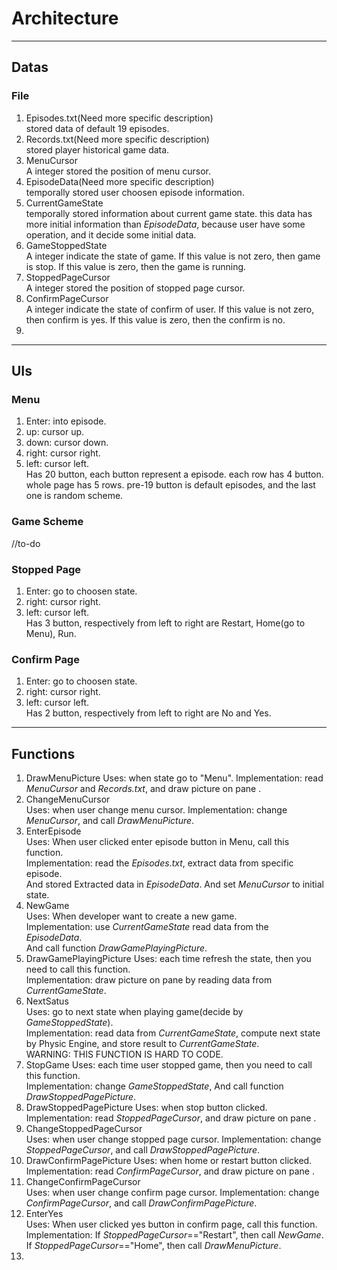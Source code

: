 # Architecture
---
## Datas
### File
1. Episodes.txt(Need more specific description)  
stored data of default 19 episodes.
2. Records.txt(Need more specific description)  
stored player historical game data.
3. MenuCursor  
A integer stored the position of menu cursor.
4. EpisodeData(Need more specific description)  
temporally stored user choosen episode information.
5. CurrentGameState  
temporally stored information about current game state.
this data has more initial information than _EpisodeData_, because user have some operation, and it decide some initial data.
6. GameStoppedState  
A integer indicate the state of game. If this value is not zero, then game is stop. If this value is zero, then the game is running.  
7. StoppedPageCursor  
A integer stored the position of stopped page cursor.
8. ConfirmPageCursor  
A integer indicate the state of confirm of user. If this value is not zero, then confirm is yes. If this value is zero, then the confirm is no.  
9.  
---
## UIs
### Menu
1. Enter: into episode.
2. up:  cursor up.
3. down: cursor down.
4. right: cursor right.
5. left: cursor left.  
Has 20 button, each button represent a episode.
each row has 4 button.
whole page has 5 rows.
pre-19 button is default episodes, and the last one is random scheme.

### Game Scheme
//to-do
### Stopped Page
1. Enter: go to choosen state.
2. right: cursor right.
3. left: cursor left.  
Has 3 button, respectively from left to right are Restart, Home(go to Menu), Run. 

### Confirm Page
1. Enter: go to choosen state.
2. right: cursor right.
3. left: cursor left.  
Has 2 button, respectively from left to right are No and Yes.  
---
## Functions
1. DrawMenuPicture
Uses: when state go to "Menu".
Implementation: read _MenuCursor_ and _Records.txt_, and draw picture on pane .  
2. ChangeMenuCursor  
Uses: when user change menu cursor.
Implementation: change _MenuCursor_, and call _DrawMenuPicture_.  
3. EnterEpisode  
Uses: When user clicked enter episode button in Menu, call this function.  
Implementation: read the _Episodes.txt_, extract data from specific episode.  
And stored Extracted data in _EpisodeData_. And set _MenuCursor_ to initial state.  
4. NewGame  
Uses: When developer want to create a new game.  
Implementation: use _CurrentGameState_ read data from the _EpisodeData_.  
And call function _DrawGamePlayingPicture_.  
5. DrawGamePlayingPicture
Uses: each time refresh the state, then you need to call this function.  
Implementation: draw picture on pane by reading data from _CurrentGameState_.
6. NextSatus  
Uses: go to next state when playing game(decide by _GameStoppedState_).  
Implementation: read data from _CurrentGameState_, compute next state by Physic Engine, and store result to _CurrentGameState_.  
WARNING: THIS FUNCTION IS HARD TO CODE.  
7. StopGame
Uses: each time user stopped game, then you need to call this function.  
Implementation: change _GameStoppedState_, And call function _DrawStoppedPagePicture_.    
8. DrawStoppedPagePicture
Uses: when stop button clicked.
Implementation: read _StoppedPageCursor_, and draw picture on pane .  
9. ChangeStoppedPageCursor  
Uses: when user change stopped page cursor.
Implementation: change _StoppedPageCursor_, and call _DrawStoppedPagePicture_.
10. DrawConfirmPagePicture
Uses: when home or restart button clicked.
Implementation: read _ConfirmPageCursor_, and draw picture on pane .  
11. ChangeConfirmPageCursor  
Uses: when user change confirm page cursor.
Implementation: change _ConfirmPageCursor_, and call _DrawConfirmPagePicture_.
12. EnterYes  
Uses: When user clicked yes button in confirm page, call this function.  
Implementation: If _StoppedPageCursor_=="Restart", then call _NewGame_. If _StoppedPageCursor_=="Home", then call _DrawMenuPicture_.
13. 